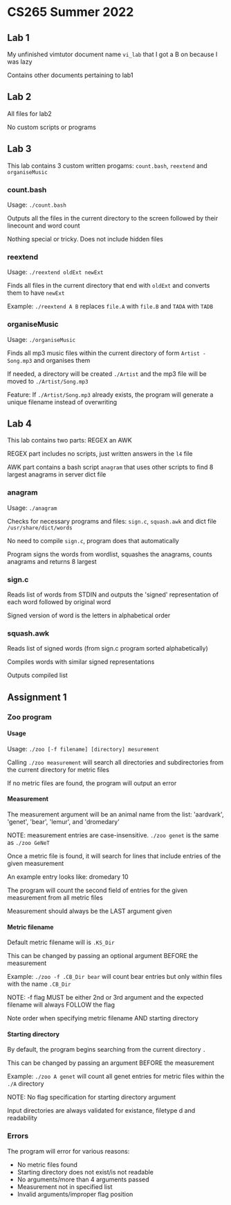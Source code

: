 # CS265 Summer 2022

## Lab 1

My unfinished vimtutor document name `vi_lab` that I got a B on because I was lazy

Contains other documents pertaining to lab1

## Lab 2

All files for lab2

No custom scripts or programs

## Lab 3

This lab contains 3 custom written progams: `count.bash`, `reextend` and `organiseMusic`

### count.bash

Usage: `./count.bash`

Outputs all the files in the current directory to the screen followed by their linecount and word count

Nothing special or tricky. Does not include hidden files

### reextend

Usage: `./reextend oldExt newExt`

Finds all files in the current directory that end with `oldExt` and converts them to have `newExt`

Example: `./reextend A B` replaces `file.A` with `file.B` and `TADA` with `TADB`

### organiseMusic

Usage: `./organiseMusic`

Finds all mp3 music files within the current directory of form `Artist - Song.mp3` and organises them

If needed, a directory will be created `./Artist` and the mp3 file will be moved to `./Artist/Song.mp3`

Feature: If `./Artist/Song.mp3` already exists, the program will generate a unique filename instead of overwriting

## Lab 4

This lab contains two parts: REGEX an AWK

REGEX part includes no scripts, just written answers in the `l4` file

AWK part contains a bash script `anagram` that uses other scripts to find 8 largest anagrams in server dict file

### anagram

Usage: `./anagram`

Checks for necessary programs and files: `sign.c`, `squash.awk` and dict file `/usr/share/dict/words`

No need to compile `sign.c`, program does that automatically

Program signs the words from wordlist, squashes the anagrams, counts anagrams and returns 8 largest

### sign.c

Reads list of words from STDIN and outputs the 'signed' representation of each word followed by original word

Signed version of word is the letters in alphabetical order

### squash.awk

Reads list of signed words (from sign.c program sorted alphabetically)

Compiles words with similar signed representations

Outputs compiled list

## Assignment 1

### Zoo program

#### Usage

Usage: `./zoo [-f filename] [directory] mesurement`

Calling `./zoo measurement` will search all directories and subdirectories from the current directory for metric files

If no metric files are found, the program will output an error

#### Measurement

The measurement argument will be an animal name from the list: 'aardvark', 'genet', 'bear', 'lemur', and 'dromedary'

NOTE: measurement entries are case-insensitive. `./zoo genet` is the same as `./zoo GeNeT`

Once a metric file is found, it will search for lines that include entries of the given measurement

An example entry looks like: dromedary 10

The program will count the second field of entries for the given measurement from all metric files

Measurement should always be the LAST argument given

#### Metric filename

Default metric filename will is `.KS_Dir`

This can be changed by passing an optional argument BEFORE the measurement

Example: `./zoo -f .CB_Dir bear` will count bear entries but only within files with the name `.CB_Dir`

NOTE: -f flag MUST be either 2nd or 3rd argument and the expected filename will always FOLLOW the flag

Note order when specifying metric filename AND starting directory

#### Starting directory

By default, the program begins searching from the current directory `.`

This can be changed by passing an argument BEFORE the measurement

Example: `./zoo A genet` will count all genet entries for metric files within the `./A` directory

NOTE: No flag specification for starting directory argument

Input directories are always validated for existance, filetype d and readability

### Errors

The program will error for various reasons:
- No metric files found
- Starting directory does not exist/is not readable
- No arguments/more than 4 arguments passed
- Measurement not in specified list
- Invalid arguments/improper flag position

